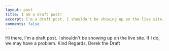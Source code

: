 ```yaml
---
layout: post
title: I am a draft post!
excerpt: I'm a draft post. I shouldn't be showing up on the live site. If I do, we may have a problem.
comments: false
---
```


Hi there, I'm a draft post. I shouldn't be showing up on the live site. If I do, we may have a problem.
Kind Regards,
Derek the Draft